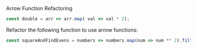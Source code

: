 Arrow Function Refactoring
```javascript
const double = arr => arr.map( val => val * 2);
```

Refactor the following function to use arrow functions:
```javascript
const squareAndFindEvens = numbers => numbers.map(num => num ** 2).filter(square => square % 2 === 0);
```
